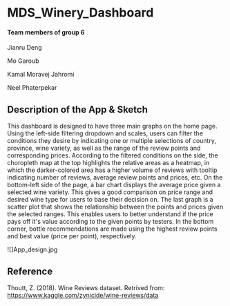 # MDS_Winery_Dashboard


#### Team members of group 6
Jianru Deng

Mo Garoub

Kamal Moravej Jahromi

Neel Phaterpekar

## Description of the App & Sketch

This dashboard is designed to have three main graphs on the home page. Using the left-side filtering dropdown and scales, users can filter the conditions they desire by indicating one or multiple selections of country, province, wine variety, as well as the range of the review points and corresponding prices. According to the filtered conditions on the side, the choropleth map at the top highlights the relative areas as a heatmap, in which the darker-colored area has a higher volume of reviews with tooltip indicating number of reviews, average review points and prices, etc. On the bottom-left side of the page, a bar chart displays the average price given a selected wine variety. This gives a good comparison on price range and desired wine type for users to base their decision on. The last graph is a scatter plot that shows the relationship between the points and prices given the selected ranges. This  enables users to better understand if the price pays off it's value according to the given points by testers. In the bottom corner, bottle recommendations are made using the highest review points and best value (price per point), respectively.


![]App_design.jpg


## Reference
Thoutt, Z. (2018). Wine Reviews dataset. Retrived from: https://www.kaggle.com/zynicide/wine-reviews/data
